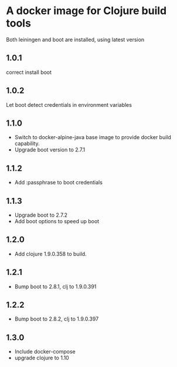 # A docker image for Clojure build tools

Both leiningen and boot are installed, using latest version

## 1.0.1
 correct install boot

## 1.0.2
 Let boot detect credentials in environment variables

## 1.1.0
 * Switch to docker-alpine-java base image to provide docker build capability.
 * Upgrade boot version to 2.7.1

## 1.1.2
 * Add :passphrase to boot credentials

## 1.1.3
 * Upgrade boot to 2.7.2
 * Add boot options to speed up boot

## 1.2.0
 * Add clojure 1.9.0.358 to build.

## 1.2.1
 * Bump boot to 2.8.1, clj to 1.9.0.391

## 1.2.2
 * Bump boot to 2.8.2, clj to 1.9.0.397

## 1.3.0
 * Include docker-compose
 * upgrade clojure to 1.10
